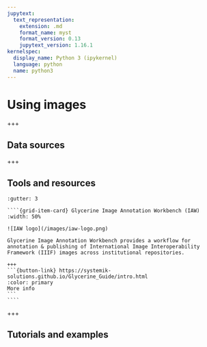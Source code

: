 ```yaml
---
jupytext:
  text_representation:
    extension: .md
    format_name: myst
    format_version: 0.13
    jupytext_version: 1.16.1
kernelspec:
  display_name: Python 3 (ipykernel)
  language: python
  name: python3
---
```


# Using images

+++

## Data sources

+++

## Tools and resources

`````{grid}
:gutter: 3

````{grid-item-card} Glycerine Image Annotation Workbench (IAW)
:width: 50%

![IAW logo](/images/iaw-logo.png)

Glycerine Image Annotation Workbench provides a workflow for annotation & publishing of International Image Interoperability Framework (IIIF) images across institutional repositories.

+++
```{button-link} https://systemik-solutions.github.io/Glycerine_Guide/intro.html
:color: primary
More info
```
````
`````

+++

## Tutorials and examples
